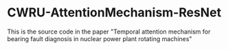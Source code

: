 # CWRU-AttentionMechanism-ResNet
This is the source code in the paper "Temporal attention mechanism for bearing fault diagnosis in nuclear power plant rotating machines"
